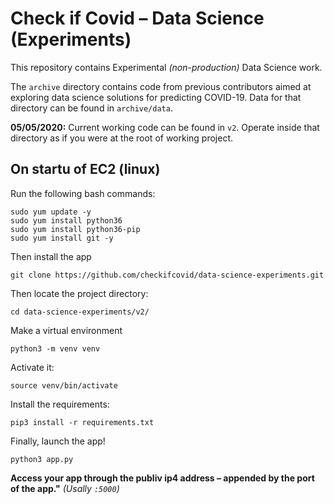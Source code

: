 # Check if Covid – Data Science (Experiments)
This repository contains Experimental _(non-production)_ Data Science work.

The `archive` directory contains code from previous contributors aimed at exploring data science solutions for predicting COVID-19. Data for that directory can be found in `archive/data`.

**05/05/2020:** Current working code can be found in `v2`. Operate inside that directory as if you were at the root of working project.

## On startu of EC2 (linux)
Run the following bash commands:
```
sudo yum update -y
sudo yum install python36
sudo yum install python36-pip
sudo yum install git -y
```
Then install the app
```
git clone https://github.com/checkifcovid/data-science-experiments.git
```
Then locate the project directory:
```
cd data-science-experiments/v2/
```
Make a virtual environment
```
python3 -m venv venv
```
Activate it:
```
source venv/bin/activate
```
Install the requirements:
```
pip3 install -r requirements.txt
```
Finally, launch the app!
```
python3 app.py
```

**Access your app through the publiv ip4 address – appended by the port of the app."** _(Usally `:5000`)_
